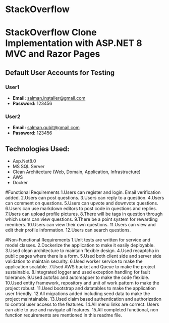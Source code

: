 # StackOverflow

# StackOverflow Clone Implementation with ASP.NET 8 MVC and Razor Pages

## Default User Accounts for Testing
### User1
- **Email:** salman.installer@gmail.com
- **Password:** 123456
### User2
- **Email:** salman.qubit@gmail.com
- **Password:** 123456

## Technologies Used:
- Asp.Net8.0
- MS SQL Server
- Clean Architecture (Web, Domain, Application, Infrastructure)
- AWS
- Docker

#Functional Requirements
1.Users can register and login. Email verification added.
2.Users can post questions.
3.Users can reply to a question.
4.Users can comment on questions.
5.Users can upvote and downvote questions.
6.Users can use markdown editors to post code in questions and replies.
7.Users can upload profile pictures.
8.There will be tags in question through which users can view questions.
9.There be a point system for rewarding members.
10.Users can view their own questions.
11.Users can view and edit their profile information.
12.Users can search questions.

#Non-Functional Requirements
1.Unit tests are written for service and model classes.
2.Dockerize the application to make it easily deployable.
3.Used clean architecture to maintain flexible design.
4.Used recaptcha in public pages where there is a form.
5.Used both client side and server side validation to maintain security.
6.Used worker service to make the application scalable.
7.Used AWS bucket and Queue to make the project sustainable.
8.Integrated logger and used exception handling for fault tolerance. 
9.Used autofac and automapper to make the code flexible.
10.Used entity framework, repository and unit of work pattern to make the project robust.
11.Used bootstrap and datatables to make the application user friendly.
12.All migrations added including seed data to make the project maintainable. 
13.Used claim based authentication and authorization to control user access to the features. 
14.All menu links are correct. Users can able to use and navigate all features.
15.All completed functional, non function requirements are mentioned in this readme file.
